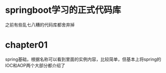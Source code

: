 # springboot学习的正式代码库
之前有些乱七八糟的代码库都舍弃掉

# chapter01 
  spring基础，根据名称可以看到里面的实例内容，比较简单，但基本上将spring的IOC和AOP两个大部分都介绍了
